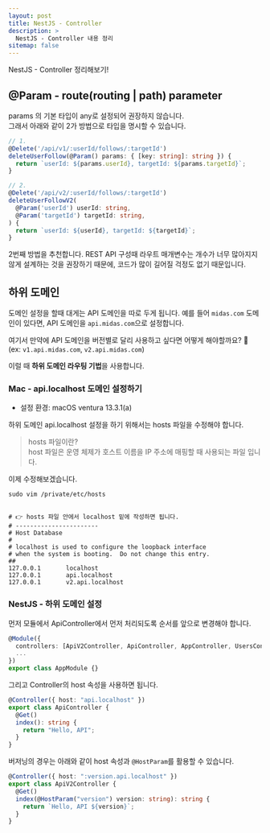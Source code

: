 ```yaml
---
layout: post
title: NestJS - Controller
description: >
  NestJS - Controller 내용 정리
sitemap: false
---
```


NestJS - Controller 정리해보기!

## @Param - route(routing | path) parameter

params 의 기본 타입이 any로 설정되어 권장하지 않습니다.
<br> 그래서 아래와 같이 2가 방법으로 타입을 명시할 수 있습니다.

```typescript
// 1.
@Delete('/api/v1/:userId/follows/:targetId')
deleteUserFollow(@Param() params: { [key: string]: string }) {
  return `userId: ${params.userId}, targetId: ${params.targetId}`;
}

// 2.
@Delete('/api/v2/:userId/follows/:targetId')
deleteUserFollowV2(
  @Param('userId') userId: string,
  @Param('targetId') targetId: string,
) {
  return `userId: ${userId}, targetId: ${targetId}`;
}
```

2번째 방법을 추천합니다.
REST API 구성때 라우트 매개변수는 개수가 너무 많아지지 않게 설계하는 것을 권장하기 때문에,
코드가 많이 길어질 걱정도 없기 때문입니다.

## 하위 도메인

도메인 설정을 할때 대게는 API 도메인을 따로 두게 됩니다.
예를 들어 `midas.com` 도메인이 있다면, API 도메인을 `api.midas.com`으로 설정합니다.

여기서 만약에 API 도메인을 버전별로 달리 사용하고 싶다면 어떻게 해야할까요? 🤔
(ex: `v1.api.midas.com`, `v2.api.midas.com`)

이럴 때 **하위 도메인 라우팅 기법**을 사용합니다.

### Mac - api.localhost 도메인 설정하기

- 설정 환경: macOS ventura 13.3.1(a)

하위 도메인 api.localhost 설정을 하기 위해서는 hosts 파일을 수정해야 합니다.

> hosts 파일이란?
> <br>
> host 파일은 운영 체제가 호스트 이름을 IP 주소에 매핑할 때 사용되는 파일 입니다.

이제 수정해보겠습니다.

```shell
sudo vim /private/etc/hosts


# 👉 hosts 파일 안에서 localhost 밑에 작성하면 됩니다.
# -----------------------
# Host Database
#
# localhost is used to configure the loopback interface
# when the system is booting.  Do not change this entry.
##
127.0.0.1       localhost
127.0.0.1       api.localhost
127.0.0.1       v2.api.localhost
```

### NestJS - 하위 도메인 설정

먼저 모듈에서 ApiController에서 먼저 처리되도록 순서를 앞으로 변경해야 합니다.

```typescript
@Module({
  controllers: [ApiV2Controller, ApiController, AppController, UsersController],
  ...
})
export class AppModule {}
```

그리고 Controller의 host 속성을 사용하면 됩니다.

```typescript
@Controller({ host: "api.localhost" })
export class ApiController {
  @Get()
  index(): string {
    return "Hello, API";
  }
}
```

버저닝의 경우는 아래와 같이 host 속성과 `@HostParam`를 활용할 수 있습니다.

```typescript
@Controller({ host: ":version.api.localhost" })
export class ApiV2Controller {
  @Get()
  index(@HostParam("version") version: string): string {
    return `Hello, API ${version}`;
  }
}
```
